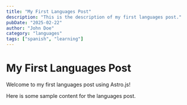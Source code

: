 ```yaml
---
title: "My First Languages Post"
description: "This is the description of my first languages post."
pubDate: "2025-02-22"
author: "John Doe"
category: "languages"
tags: ["spanish", "learning"]
---
```


# My First Languages Post

Welcome to my first languages post using Astro.js!

Here is some sample content for the languages post.